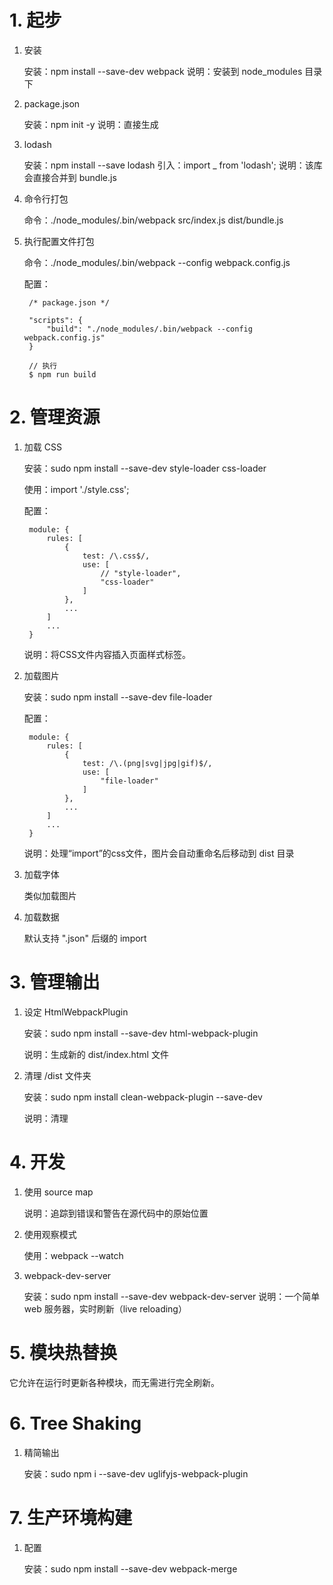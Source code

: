 # 1. 起步

1. 安装

    安装：npm install --save-dev webpack
    说明：安装到 node_modules 目录下
    
    
2. package.json

    安装：npm init -y
    说明：直接生成
    
3. lodash

    安装：npm install --save lodash
    引入：import _ from 'lodash';
    说明：该库会直接合并到 bundle.js
    
4. 命令行打包

    命令：./node_modules/.bin/webpack src/index.js dist/bundle.js
    
5. 执行配置文件打包

    命令：./node_modules/.bin/webpack --config webpack.config.js
    
    配置：
    
        /* package.json */
        
        "scripts": {
            "build": "./node_modules/.bin/webpack --config webpack.config.js"
        }
        
        // 执行
        $ npm run build
    
    
# 2. 管理资源

1. 加载 CSS

    安装：sudo npm install --save-dev style-loader css-loader
    
    使用：import './style.css';
    
    配置：
    
        module: {
            rules: [
                {
                    test: /\.css$/,
                    use: [
                        // "style-loader",
                        "css-loader"
                    ]
                },
                ...
            ]
            ...
        }
        
    说明：将CSS文件内容插入页面样式标签。 
   
2. 加载图片

    安装：sudo npm install --save-dev file-loader
    
    配置：
    
        module: {
            rules: [
                {
                    test: /\.(png|svg|jpg|gif)$/,
                    use: [
                        "file-loader"
                    ]
                },
                ...
            ]
            ...
        }

    说明：处理“import”的css文件，图片会自动重命名后移动到 dist 目录
    
3. 加载字体

   类似加载图片
   
4. 加载数据 

   默认支持 ".json" 后缀的 import 
   
# 3. 管理输出

1. 设定 HtmlWebpackPlugin

   安装：sudo npm install --save-dev html-webpack-plugin
   
   说明：生成新的 dist/index.html 文件
   
2. 清理 /dist 文件夹

   安装：sudo npm install clean-webpack-plugin --save-dev
   
   说明：清理
    
# 4. 开发

1. 使用 source map

   说明：追踪到错误和警告在源代码中的原始位置
   
2. 使用观察模式

   使用：webpack --watch
    
3. webpack-dev-server
   
   安装：sudo npm install --save-dev webpack-dev-server
   说明：一个简单 web 服务器，实时刷新（live reloading）
   
# 5. 模块热替换

它允许在运行时更新各种模块，而无需进行完全刷新。

# 6. Tree Shaking

1. 精简输出

   安装：sudo npm i --save-dev uglifyjs-webpack-plugin

# 7. 生产环境构建

1. 配置

   安装：sudo npm install --save-dev webpack-merge
   
